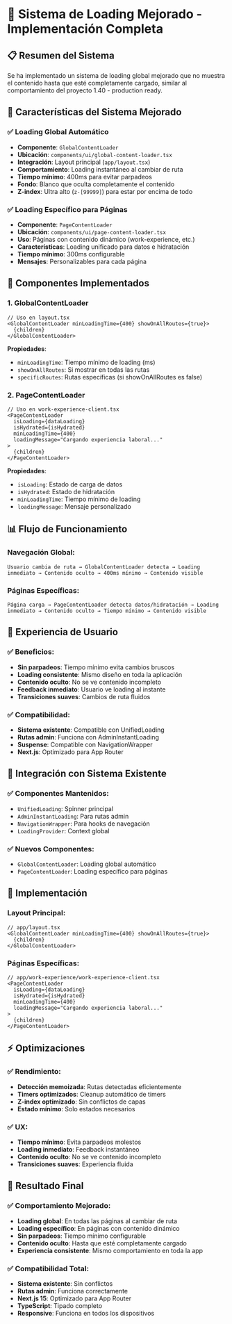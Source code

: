 # 🚀 Sistema de Loading Mejorado - Implementación Completa

## 📋 **Resumen del Sistema**

Se ha implementado un sistema de loading global mejorado que no muestra el contenido hasta que esté completamente cargado, similar al comportamiento del proyecto 1.40 - production ready.

## 🎯 **Características del Sistema Mejorado**

### **✅ Loading Global Automático**
- **Componente**: `GlobalContentLoader`
- **Ubicación**: `components/ui/global-content-loader.tsx`
- **Integración**: Layout principal (`app/layout.tsx`)
- **Comportamiento**: Loading instantáneo al cambiar de ruta
- **Tiempo mínimo**: 400ms para evitar parpadeos
- **Fondo**: Blanco que oculta completamente el contenido
- **Z-index**: Ultra alto (`z-[99999]`) para estar por encima de todo

### **✅ Loading Específico para Páginas**
- **Componente**: `PageContentLoader`
- **Ubicación**: `components/ui/page-content-loader.tsx`
- **Uso**: Páginas con contenido dinámico (work-experience, etc.)
- **Características**: Loading unificado para datos e hidratación
- **Tiempo mínimo**: 300ms configurable
- **Mensajes**: Personalizables para cada página

## 🔧 **Componentes Implementados**

### **1. GlobalContentLoader**
```tsx
// Uso en layout.tsx
<GlobalContentLoader minLoadingTime={400} showOnAllRoutes={true}>
  {children}
</GlobalContentLoader>
```

**Propiedades**:
- `minLoadingTime`: Tiempo mínimo de loading (ms)
- `showOnAllRoutes`: Si mostrar en todas las rutas
- `specificRoutes`: Rutas específicas (si showOnAllRoutes es false)

### **2. PageContentLoader**
```tsx
// Uso en work-experience-client.tsx
<PageContentLoader 
  isLoading={dataLoading} 
  isHydrated={isHydrated}
  minLoadingTime={400}
  loadingMessage="Cargando experiencia laboral..."
>
  {children}
</PageContentLoader>
```

**Propiedades**:
- `isLoading`: Estado de carga de datos
- `isHydrated`: Estado de hidratación
- `minLoadingTime`: Tiempo mínimo de loading
- `loadingMessage`: Mensaje personalizado

## 📊 **Flujo de Funcionamiento**

### **Navegación Global**:
```
Usuario cambia de ruta → GlobalContentLoader detecta → Loading inmediato → Contenido oculto → 400ms mínimo → Contenido visible
```

### **Páginas Específicas**:
```
Página carga → PageContentLoader detecta datos/hidratación → Loading inmediato → Contenido oculto → Tiempo mínimo → Contenido visible
```

## 🎨 **Experiencia de Usuario**

### **✅ Beneficios**:
- **Sin parpadeos**: Tiempo mínimo evita cambios bruscos
- **Loading consistente**: Mismo diseño en toda la aplicación
- **Contenido oculto**: No se ve contenido incompleto
- **Feedback inmediato**: Usuario ve loading al instante
- **Transiciones suaves**: Cambios de ruta fluidos

### **✅ Compatibilidad**:
- **Sistema existente**: Compatible con UnifiedLoading
- **Rutas admin**: Funciona con AdminInstantLoading
- **Suspense**: Compatible con NavigationWrapper
- **Next.js**: Optimizado para App Router

## 🔄 **Integración con Sistema Existente**

### **✅ Componentes Mantenidos**:
- `UnifiedLoading`: Spinner principal
- `AdminInstantLoading`: Para rutas admin
- `NavigationWrapper`: Para hooks de navegación
- `LoadingProvider`: Context global

### **✅ Nuevos Componentes**:
- `GlobalContentLoader`: Loading global automático
- `PageContentLoader`: Loading específico para páginas

## 🚀 **Implementación**

### **Layout Principal**:
```tsx
// app/layout.tsx
<GlobalContentLoader minLoadingTime={400} showOnAllRoutes={true}>
  {children}
</GlobalContentLoader>
```

### **Páginas Específicas**:
```tsx
// app/work-experience/work-experience-client.tsx
<PageContentLoader 
  isLoading={dataLoading} 
  isHydrated={isHydrated}
  minLoadingTime={400}
  loadingMessage="Cargando experiencia laboral..."
>
  {children}
</PageContentLoader>
```

## ⚡ **Optimizaciones**

### **✅ Rendimiento**:
- **Detección memoizada**: Rutas detectadas eficientemente
- **Timers optimizados**: Cleanup automático de timers
- **Z-index optimizado**: Sin conflictos de capas
- **Estado mínimo**: Solo estados necesarios

### **✅ UX**:
- **Tiempo mínimo**: Evita parpadeos molestos
- **Loading inmediato**: Feedback instantáneo
- **Contenido oculto**: No se ve contenido incompleto
- **Transiciones suaves**: Experiencia fluida

## 🎯 **Resultado Final**

### **✅ Comportamiento Mejorado**:
- **Loading global**: En todas las páginas al cambiar de ruta
- **Loading específico**: En páginas con contenido dinámico
- **Sin parpadeos**: Tiempo mínimo configurable
- **Contenido oculto**: Hasta que esté completamente cargado
- **Experiencia consistente**: Mismo comportamiento en toda la app

### **✅ Compatibilidad Total**:
- **Sistema existente**: Sin conflictos
- **Rutas admin**: Funciona correctamente
- **Next.js 15**: Optimizado para App Router
- **TypeScript**: Tipado completo
- **Responsive**: Funciona en todos los dispositivos

